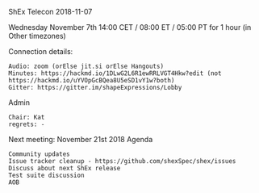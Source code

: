 ShEx Telecon 2018-11-07

Wednesday November 7th 14:00 CET / 08:00 ET / 05:00 PT for 1 hour (in Other timezones)

Connection details:

    Audio: zoom (orElse jit.si orElse Hangouts)
    Minutes: https://hackmd.io/1DLwG2L6R1ewRRLVGT4Hkw?edit (not https://hackmd.io/uYVOpGcBQea8U5eSD1vY1w?both)
    Gitter: https://gitter.im/shapeExpressions/Lobby

Admin

    Chair: Kat
    regrets: -

Next meeting: November 21st 2018
Agenda

    Community updates
    Issue tracker cleanup - https://github.com/shexSpec/shex/issues
    Discuss about next ShEx release
    Test suite discussion
    AOB
